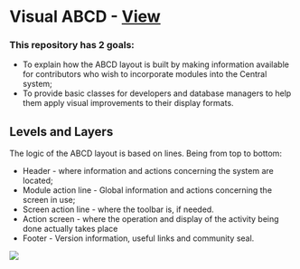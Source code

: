 # Visual ABCD - [View](https://abcd-community.github.io/visual-abcd/)

### This repository has 2 goals:

*   To explain how the ABCD layout is built by making information available for contributors who wish to incorporate modules into the Central system;
*   To provide basic classes for developers and database managers to help them apply visual improvements to their display formats.

## Levels and Layers

The logic of the ABCD layout is based on lines. Being from top to bottom:

*   Header - where information and actions concerning the system are located;
*   Module action line - Global information and actions concerning the screen in use;
*   Screen action line - where the toolbar is, if needed.
*   Action screen - where the operation and display of the activity being done actually takes place
*   Footer - Version information, useful links and community seal.

![](https://user-images.githubusercontent.com/20482054/146297675-5ddde02c-dc1c-4cab-bb14-7f9ce85e3e00.png)

